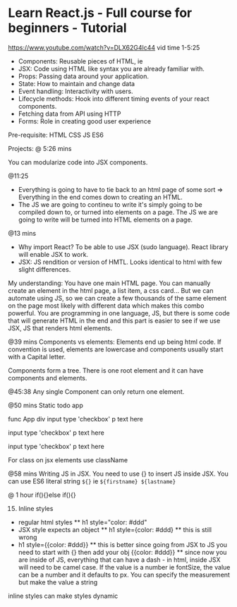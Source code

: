 # Learn React.js - Full course for beginners - Tutorial
https://www.youtube.com/watch?v=DLX62G4lc44
vid time 1-5:25
* Components: Reusable pieces of HTML, ie <MyComponent>
* JSX: Code using HTML like syntax you are already familiar with. 
* Props: Passing data around your application.
* State: How to maintain and change data
* Event handling: Interactivity with users.
* Lifecycle methods: Hook into different timing events of your react components.
* Fetching data from API using HTTP
* Forms: Role in creating good user experience

Pre-requisite:
HTML CSS JS ES6

Projects:
@ 5:26 mins

You can modularize code into JSX components.

@11:25 
* Everything is going to have to tie back to an html page of some sort => Everything in the end comes down to creating an HTML. 
* The JS we are going to contineu to write it's simply going to be compiled down to, or turned into elements on a page. The JS we are going to write will be turned into HTML elements on a page. 

@13 mins
* Why import React? To be able to use JSX (sudo language). React library will enable JSX to work.
* JSX: JS rendition or version of HMTL. Looks identical to html with few slight differences.

My understanding: You have one main HTML page. You can manually create an element in the html page, a list item, a css card... But we can automate using JS, so we can create a few thousands of the same element on the page most likely with different data which makes this combo powerful. You are programming in one language, JS, but there is some code that will generate HTML in the end and this part is easier to see if we use JSX, JS that renders html elements.

@39 mins
Components vs elements: Elements end up being html code. If convention is used, elements are lowercase and components usually start with a Capital letter.

Components form a tree. There is one root element and it can have components and elements.

@45:38
Any single Component can only return one element.

@50 mins
Static todo app

func App
 div
  input type 'checkbox'
  p text here
  
  input type 'checkbox'
  p text here
  
  input type 'checkbox'
  p text here

For class on jsx elements use className 

@58 mins
Writing JS in JSX. You need to use {} to insert JS inside JSX.
You can use ES6 literal string `${}` ie `${firstname} ${lastname}`

@ 1 hour
if(){}else if(){}

15. Inline styles
* regular html styles
** h1 style="color: #ddd"
* JSX style expects an object
** h1 style={color: #ddd}
**  this is still wrong
* h1 style={{color: #ddd}}
**   this is better since going from JSX to JS you need to start with {} then add your obj {{color: #ddd}}
**   since now you are inside of JS, everything that can have a dash - in html, inside JSX will need to be camel case. If the value is a number ie fontSize, the value can be a number and it defaults to px. You can specify the measurement but make the value a string

inline styles can make styles dynamic
